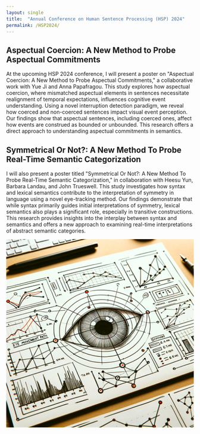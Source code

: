 ```yaml
---
layout: single
title:  "Annual Conference on Human Sentence Processing (HSP) 2024"
permalink: /HSP2024/
---
```


## Aspectual Coercion: A New Method to Probe Aspectual Commitments

At the upcoming HSP 2024 conference, I will present a poster on "Aspectual Coercion: A New Method to Probe Aspectual Commitments," a collaborative work with Yue Ji and Anna Papafragou. This study explores how aspectual coercion, where mismatched aspectual elements in sentences necessitate realignment of temporal expectations, influences cognitive event understanding. Using a novel interruption detection paradigm, we reveal how coerced and non-coerced sentences impact visual event perception. Our findings show that aspectual sentences, including coerced ones, affect how events are construed as bounded or unbounded. This research offers a direct approach to understanding aspectual commitments in semantics.

## Symmetrical Or Not?: A New Method To Probe Real-Time Semantic Categorization

I will also present a poster titled "Symmetrical Or Not?: A New Method To Probe Real-Time Semantic Categorization," in collaboration with Heesu Yun, Barbara Landau, and John Trueswell. This study investigates how syntax and lexical semantics contribute to the interpretation of symmetry in language using a novel eye-tracking method. Our findings demonstrate that while syntax primarily guides initial interpretations of symmetry, lexical semantics also plays a significant role, especially in transitive constructions. This research provides insights into the interplay between syntax and semantics and offers a new approach to examining real-time interpretations of abstract semantic categories.


![Eye-Tracking Research](assets/images/eyetracking.jpg)
